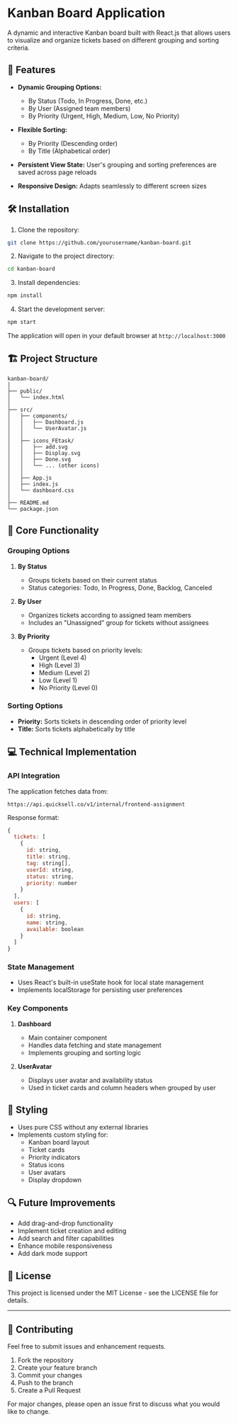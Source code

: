 # Kanban Board Application

A dynamic and interactive Kanban board built with React.js that allows users to visualize and organize tickets based on different grouping and sorting criteria.

## 🚀 Features

- **Dynamic Grouping Options:**
  - By Status (Todo, In Progress, Done, etc.)
  - By User (Assigned team members)
  - By Priority (Urgent, High, Medium, Low, No Priority)

- **Flexible Sorting:**
  - By Priority (Descending order)
  - By Title (Alphabetical order)

- **Persistent View State:** User's grouping and sorting preferences are saved across page reloads

- **Responsive Design:** Adapts seamlessly to different screen sizes

## 🛠️ Installation

1. Clone the repository:
```bash
git clone https://github.com/yourusername/kanban-board.git
```

2. Navigate to the project directory:
```bash
cd kanban-board
```

3. Install dependencies:
```bash
npm install
```

4. Start the development server:
```bash
npm start
```

The application will open in your default browser at `http://localhost:3000`

## 🏗️ Project Structure

```
kanban-board/
│
├── public/
│   └── index.html
│
├── src/
│   ├── components/
│   │   ├── Dashboard.js
│   │   └── UserAvatar.js
│   │
│   ├── icons_FEtask/
│   │   ├── add.svg
│   │   ├── Display.svg
│   │   ├── Done.svg
│   │   └── ... (other icons)
│   │
│   ├── App.js
│   ├── index.js
│   └── dashboard.css
│
├── README.md
└── package.json
```

## 🎯 Core Functionality

### Grouping Options

1. **By Status**
   - Groups tickets based on their current status
   - Status categories: Todo, In Progress, Done, Backlog, Canceled

2. **By User**
   - Organizes tickets according to assigned team members
   - Includes an "Unassigned" group for tickets without assignees

3. **By Priority**
   - Groups tickets based on priority levels:
     - Urgent (Level 4)
     - High (Level 3)
     - Medium (Level 2)
     - Low (Level 1)
     - No Priority (Level 0)

### Sorting Options

- **Priority:** Sorts tickets in descending order of priority level
- **Title:** Sorts tickets alphabetically by title

## 💻 Technical Implementation

### API Integration

The application fetches data from:
```
https://api.quicksell.co/v1/internal/frontend-assignment
```

Response format:
```javascript
{
  tickets: [
    {
      id: string,
      title: string,
      tag: string[],
      userId: string,
      status: string,
      priority: number
    }
  ],
  users: [
    {
      id: string,
      name: string,
      available: boolean
    }
  ]
}
```

### State Management

- Uses React's built-in useState hook for local state management
- Implements localStorage for persisting user preferences

### Key Components

1. **Dashboard**
   - Main container component
   - Handles data fetching and state management
   - Implements grouping and sorting logic

2. **UserAvatar**
   - Displays user avatar and availability status
   - Used in ticket cards and column headers when grouped by user

## 🎨 Styling

- Uses pure CSS without any external libraries
- Implements custom styling for:
  - Kanban board layout
  - Ticket cards
  - Priority indicators
  - Status icons
  - User avatars
  - Display dropdown


## 🔍 Future Improvements

- Add drag-and-drop functionality
- Implement ticket creation and editing
- Add search and filter capabilities
- Enhance mobile responsiveness
- Add dark mode support

## 📄 License

This project is licensed under the MIT License - see the LICENSE file for details.

---

## 🤝 Contributing

Feel free to submit issues and enhancement requests.

1. Fork the repository
2. Create your feature branch
3. Commit your changes
4. Push to the branch
5. Create a Pull Request

For major changes, please open an issue first to discuss what you would like to change.